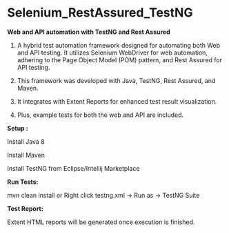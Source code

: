# Selenium_RestAssured_TestNG
**Web and API automation with TestNG and Rest Assured**

1. A hybrid test automation framework designed for automating both Web and API testing. It utilizes Selenium WebDriver for web automation, adhering to the Page Object Model (POM) pattern, and Rest Assured for API testing.

2. This framework was developed with Java, TestNG, Rest Assured, and Maven.

3. It integrates with Extent Reports for enhanced test result visualization.

4. Plus, example tests for both the web and API are included.

**Setup :**

Install Java 8

Install Maven

Install TestNG from Eclipse/Intellij Marketplace

**Run Tests:**

mvn clean install or Right click testng.xml -> Run as -> TestNG Suite

**Test Report:**

Extent HTML reports will be generated once execution is finished.
